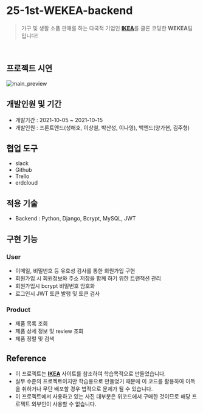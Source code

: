 # 25-1st-WEKEA-backend
> 가구 및 생활 소품 판매를 하는 다국적 기업인 [**IKEA**](https://www.ikea.com/kr/ko/)를 클론 코딩한 **WEKEA**팀 입니다! 

</br>

## 프로젝트 시연
![main_preview](https://user-images.githubusercontent.com/86050295/137613095-797a6da3-e397-458c-8e2f-27cd0652a946.gif)


## 개발인원 및 기간
- 개발기간 : 2021-10-05 ~ 2021-10-15
- 개발인원 : 프론트엔드(성해호, 이상철, 박산성, 이나영), 백엔드(양가현, 김주형)

## 협업 도구
- slack
- Github
- Trello
- erdcloud

## 적용 기술
- Backend : Python, Django, Bcrypt, MySQL, JWT

## 구현 기능

### User
- 이메일, 비밀번호 등 유효성 검사를 통한 회원가입 구현
- 회원가입 시 회원정보와 주소 저장을 함께 하기 위한 트랜잭션 관리
- 회원가입시 bcrypt 비밀번호 암호화
- 로그인시 JWT 토큰 발행 및 토큰 검사

### Product
- 제품 목록 조회
- 제품 상세 정보 및 review 조회
- 제품 정렬 및 검색

## Reference
- 이 프로젝트는 [**IKEA**](https://www.ikea.com/kr/ko/) 사이트를 참조하여 학습목적으로 만들었습니다.
- 실무 수준의 프로젝트이지만 학습용으로 만들었기 때문에 이 코드를 활용하여 이득을 취하거나 무단 배포할 경우 법적으로 문제가 될 수 있습니다.
- 이 프로젝트에서 사용하고 있는 사진 대부분은 위코드에서 구매한 것이므로 해당 프로젝트 외부인이 사용할 수 없습니다.
